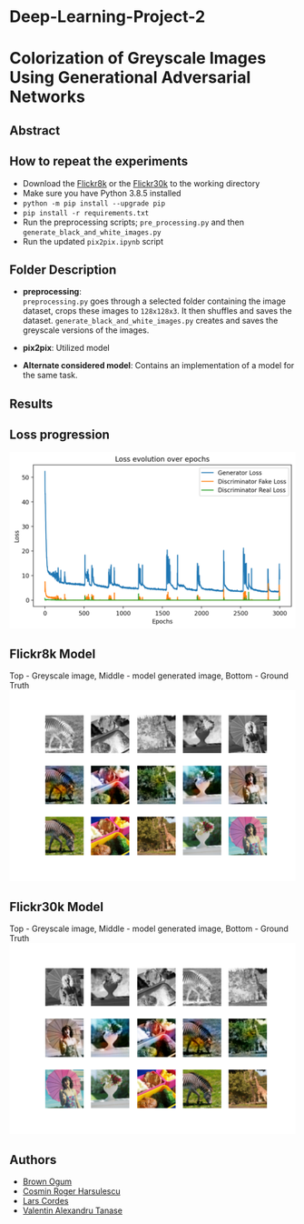# Deep-Learning-Project-2
# Colorization of Greyscale Images Using Generational Adversarial Networks

## Abstract

## How to repeat the experiments
- Download the [Flickr8k](https://www.kaggle.com/adityajn105/flickr8k) or the [Flickr30k](https://www.kaggle.com/hsankesara/flickr-image-dataset) to the working directory
- Make sure you have Python 3.8.5 installed
- `python -m pip install --upgrade pip`
- `pip install -r requirements.txt`
- Run the preprocessing scripts; `pre_processing.py` and then `generate_black_and_white_images.py`
- Run the updated `pix2pix.ipynb` script


## Folder Description
- **preprocessing**:<br/>
	`preprocessing.py` goes through a selected folder containing the image dataset, crops these images to `128x128x3`. It then shuffles and saves the dataset. `generate_black_and_white_images.py` creates and saves the greyscale versions of the images.<br/>

- **pix2pix**: Utilized model<br/>


- **Alternate considered model**: Contains an implementation of a model for the same task.


## Results
## Loss progression
<img src="results/original.png" width="700"><br/>
## Flickr8k Model
Top - Greyscale image, Middle - model generated image, Bottom - Ground Truth
<img src="results/flickr8k.png" width="700"><br/>
## Flickr30k Model
Top - Greyscale image, Middle - model generated image, Bottom - Ground Truth
<img src="results/flickr30k.png" width="700" ><br/>


## Authors
- [Brown Ogum](https://github.com/brown532)
- [Cosmin Roger Harsulescu](https://github.com/cosminroger)
- [Lars Cordes](https://github.com/L-Cordes)
- [Valentin Alexandru Tanase](https://github.com/ValyT)




